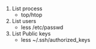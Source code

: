 1. List process
    - top/htop
2. List users
    - less /etc/passwd  
3. List Public keys
    - less ~/.ssh/authorized_keys
